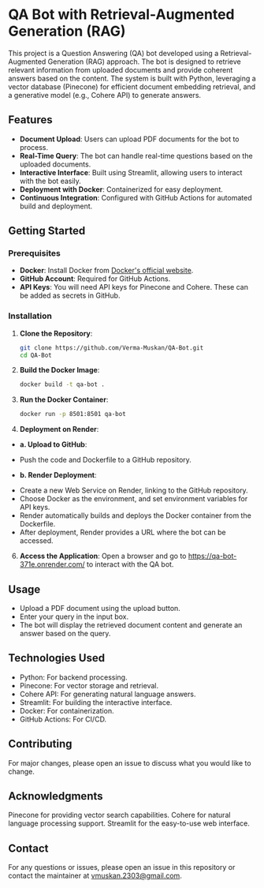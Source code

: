 # QA Bot with Retrieval-Augmented Generation (RAG)

This project is a Question Answering (QA) bot developed using a Retrieval-Augmented Generation (RAG) approach. The bot is designed to retrieve relevant information from uploaded documents and provide coherent answers based on the content. The system is built with Python, leveraging a vector database (Pinecone) for efficient document embedding retrieval, and a generative model (e.g., Cohere API) to generate answers.

## Features

- **Document Upload**: Users can upload PDF documents for the bot to process.
- **Real-Time Query**: The bot can handle real-time questions based on the uploaded documents.
- **Interactive Interface**: Built using Streamlit, allowing users to interact with the bot easily.
- **Deployment with Docker**: Containerized for easy deployment.
- **Continuous Integration**: Configured with GitHub Actions for automated build and deployment.

## Getting Started

### Prerequisites

- **Docker**: Install Docker from [Docker's official website](https://docs.docker.com/get-docker/).
- **GitHub Account**: Required for GitHub Actions.
- **API Keys**: You will need API keys for Pinecone and Cohere. These can be added as secrets in GitHub.

### Installation

1. **Clone the Repository**:
   ```bash
   git clone https://github.com/Verma-Muskan/QA-Bot.git
   cd QA-Bot

2. **Build the Docker Image**:
   ```bash
   docker build -t qa-bot .

4. **Run the Docker Container**:
   ```bash
   docker run -p 8501:8501 qa-bot
   
5. **Deployment on Render**:
- **a.	Upload to GitHub**:
   
*	Push the code and Dockerfile to a GitHub repository.
- **b.	Render Deployment**:

* Create a new Web Service on Render, linking to the GitHub repository.
*	Choose Docker as the environment, and set environment variables for API keys.
*	Render automatically builds and deploys the Docker container from the Dockerfile.
*	After deployment, Render provides a URL where the bot can be accessed.


6. **Access the Application**:
Open a browser and go to https://qa-bot-371e.onrender.com/ to interact with the QA bot.


## Usage
* Upload a PDF document using the upload button.
* Enter your query in the input box.
* The bot will display the retrieved document content and generate an answer based on the query.

## Technologies Used
* Python: For backend processing.
* Pinecone: For vector storage and retrieval.
* Cohere API: For generating natural language answers.
* Streamlit: For building the interactive interface.
* Docker: For containerization.
* GitHub Actions: For CI/CD.

## Contributing
For major changes, please open an issue to discuss what you would like to change.

## Acknowledgments
Pinecone for providing vector search capabilities.
Cohere for natural language processing support.
Streamlit for the easy-to-use web interface.

## Contact
For any questions or issues, please open an issue in this repository or contact the maintainer at vmuskan.2303@gmail.com.
